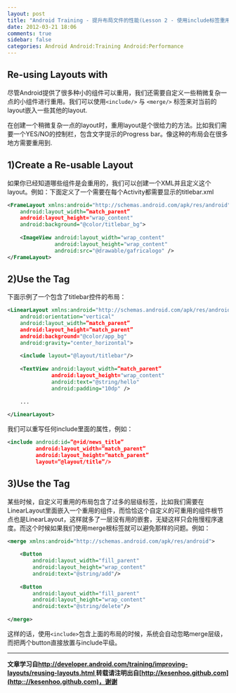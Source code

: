```yaml
---
layout: post
title: "Android Training - 提升布局文件的性能(Lesson 2 - 使用include标签重用Layout)"
date: 2012-03-21 18:06
comments: true
sidebar: false
categories: Android Android:Training Android:Performance
---
```


## Re-using Layouts with <include/>
尽管Android提供了很多种小的组件可以重用，我们还需要自定义一些稍微复杂一点的小组件进行重用。我们可以使用`<include/>` 与 `<merge/>` 标签来对当前的layout嵌入一些其他的layout.

在创建一个稍微复杂一点的layout时，重用layout是个很给力的方法。比如我们需要一个YES/NO的控制栏，包含文字提示的Progress bar。像这种的布局会在很多地方需要重用到.

<!-- More -->

## 1)Create a Re-usable Layout
如果你已经知道哪些组件是会重用的，我们可以创建一个XML并且定义这个layout。例如：下面定义了一个需要在每个Activity都需要显示的titlebar.xml
```xml
<FrameLayout xmlns:android="http://schemas.android.com/apk/res/android"  
    android:layout_width=”match_parent”  
    android:layout_height="wrap_content"  
    android:background="@color/titlebar_bg">  
  
    <ImageView android:layout_width="wrap_content"  
               android:layout_height="wrap_content"   
               android:src="@drawable/gafricalogo" />  
</FrameLayout>
```  

## 2)Use the <include> Tag
下面示例了一个包含了titlebar控件的布局：
```xml
<LinearLayout xmlns:android="http://schemas.android.com/apk/res/android"  
    android:orientation="vertical"   
    android:layout_width=”match_parent”  
    android:layout_height=”match_parent”  
    android:background="@color/app_bg"  
    android:gravity="center_horizontal">  
  
    <include layout="@layout/titlebar"/>  
  
    <TextView android:layout_width=”match_parent”  
              android:layout_height="wrap_content"  
              android:text="@string/hello"  
              android:padding="10dp" />  
  
    ...  
  
</LinearLayout>
```  
我们可以重写任何include里面的属性，例如：
```xml
<include android:id=”@+id/news_title”  
         android:layout_width=”match_parent”  
         android:layout_height=”match_parent”  
         layout=”@layout/title”/>  
```

## 3)Use the <merge> Tag
某些时候，自定义可重用的布局包含了过多的层级标签，比如我们需要在LinearLayout里面嵌入一个重用的组件，而恰恰这个自定义的可重用的组件根节点也是LinearLayout，这样就多了一层没有用的嵌套，无疑这样只会拖慢程序速度。而这个时候如果我们使用merge根标签就可以避免那样的问题。例如：
```xml
<merge xmlns:android="http://schemas.android.com/apk/res/android">  
  
    <Button  
        android:layout_width="fill_parent"   
        android:layout_height="wrap_content"  
        android:text="@string/add"/>  
  
    <Button  
        android:layout_width="fill_parent"   
        android:layout_height="wrap_content"  
        android:text="@string/delete"/>  
  
</merge>  
```
这样的话，使用`<include>`包含上面的布局的时候，系统会自动忽略merge层级，而把两个button直接放置与include平级。

***
**文章学习自[http://developer.android.com/training/improving-layouts/reusing-layouts.html
](http://developer.android.com/training/improving-layouts/reusing-layouts.html)**
**转载请注明出自[http://kesenhoo.github.com](http:://kesenhoo.github.com)，谢谢**

